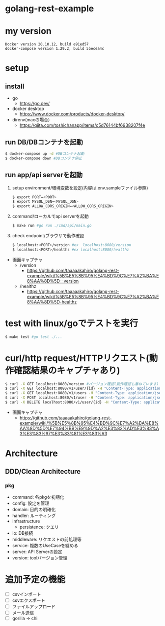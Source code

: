 # golang-rest-example

# my version
```
Docker version 20.10.12, build e91ed57
docker-compose version 1.29.2, build 5becea4c
```

# setup
## install
   - go
      - https://go.dev/
   - docker desktop
      - https://www.docker.com/products/docker-desktop/
   - direnv(macの場合)
     - https://qiita.com/toshichanapp/items/c5d76144bf6938207f4e

## run DB/DBコンテナを起動
```sh
$ docker-compose up -d #DBコンテナ起動
$ docker-compose down #DBコンテナ停止
```

## run app/api serverを起動
1. setup environment/環境変数を設定(内容は.env.sampleファイル参照)
    ```sh
    $ export PORT=<PORT>
    $ export MYSQL_DSN=<MYSQL_DSN>
    $ export ALLOW_CORS_ORIGIN=<ALLOW_CORS_ORIGIN>
    ```
2. command/ローカルでapi serverを起動
    ```sh
    $ make run #go run ./cmd/api/main.go
    ```
3. check endpoint/ブラウザで動作確認
    ```sh
    $ localhost:<PORT>/version #ex  localhost:8080/version
    $ localhost:<PORT>/healthz #ex localhost:8080/healthz
    ```
- 画面キャプチャ
   - /version
      - https://github.com/taaaaakahiro/golang-rest-example/wiki/%5B%E5%8B%95%E4%BD%9C%E7%A2%BA%E8%AA%8D%5D--version
   - /healthz
      - https://github.com/taaaaakahiro/golang-rest-example/wiki/%5B%E5%8B%95%E4%BD%9C%E7%A2%BA%E8%AA%8D%5D-healthz

# test with linux/goでテストを実行
```sh
$ make test #go test ./...
```

# curl/http request/HTTPリクエスト(動作確認結果のキャプチャあり)
```sh
$ curl -X GET localhost:8080/version #バージョン確認(動作確認も兼ねています)
$ curl -X GET localhost:8080/v1/user/{id} -H "Content-Type: application/json" #idを指定して該当のuserを取得
$ curl -X GET localhost:8080/v1/users -H "Content-Type: application/json" #userテーブルの一覧(全件)を取得
$ curl -X POST localhost:8080/v1/user -H "Content-Type: application/json" --data-raw '{"name": "user"}' #usersテーブルに指定したnameのuserレコードを追加
$ curl -X DELETE localhost:8080/v1/user/{id} -H "Content-Type: application/json" #idを指定して該当のuserをテーブルから削除

```
   - 画面キャプチャ
      - https://github.com/taaaaakahiro/golang-rest-example/wiki/%5B%E5%8B%95%E4%BD%9C%E7%A2%BA%E8%AA%8D%5D%E7%94%BB%E9%9D%A2%E3%82%AD%E3%83%A3%E3%83%97%E3%83%81%E3%83%A3

# Architecture
## DDD/Clean Architecture
### pkg
   - command: 各pkgを初期化
   - config: 設定を管理
   - domain: 目的の明確化
   - handler: ルーティング
   - infrastructure
      - persistence: クエリ
   - io: DB接続
   - middleware: リクエストの前処理等 
   - service: 複数のUseCaseを纏める
   - server: API Serverの設定
   - version: toolバージョン管理

# 追加予定の機能
 - [ ] csvインポート
 - [ ] csvエクスポート
 - [ ] ファイルアップロード
 - [ ] メール送信
 - [ ] gorilla → chi
